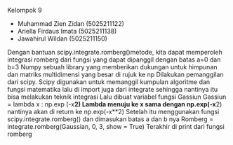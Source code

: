 Kelompok 9

- Muhammad Zien Zidan (5025211122)
- Ariella Firdaus Imata (5025211138)
- Jawahirul Wildan (5025211150)

Dengan bantuan scipy.integrate.romberg()metode, kita dapat memperoleh integrasi romberg dari fungsi yang dapat dipanggil dengan batas a=0 dan  b=3
Numpy sebuah library yang memberikan dukungan untuk himpunan dan matriks multidimensi yang besar di rujuk ke np 
Dilakukan pemanggilan dari scipy. Scipy digunakan untuk memanggil kumpulan algoritme dan fungsi matematika lalu di import juga dari integrate sehingga nantinya itu bisa melakukan teknik integrasi
Lalu dibuat variabel fungsi Gassiun
Gassiun = lambda x : np.exp (-x**2)
Lambda menuju ke x sama dengan np.exp(-x**2) nantinya akan di return ke np.exp(-x**2)
Setelah itu menggunakan fungsi scipy.integrate.romberg() dan dimasukan batas a dan b nya
Romberg = integrate.romberg(Gaussian, 0, 3, show = True)
Terakhir di print dari fungsi romberg
